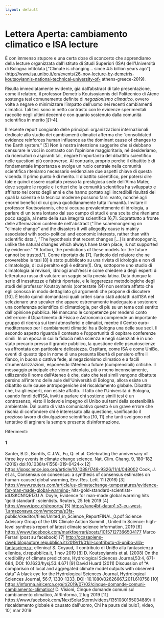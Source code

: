 ```yaml
---
layout: default
---
```


# Lettera Aperta: cambiamento climatico e ISA lecture

È con immenso stupore e una certa dose di sconcerto che apprendiamo della lecture organizzata dall'Istituto
di Studi Superiori (ISA) dell'Università di Bologna intitolata ["Climate is changing... since 4.5 billion years
ago"](http://www.isa.unibo.it/en/events/26-nov-lecture-by-demetris-koutsoyiannis-national-technical-university-of-
athens-greece-2019).


Risulta immediatamente evidente, già dall’abstract di tale presentazione, come il relatore, il professor Demetris Koutsoyiannis del Politecnico di Atene sostenga tesi comunemente definite di *negazionismo climatico*,
ovvero volte a negare o minimizzare l’impatto dell’uomo nei recenti cambiamenti climatici.
Tali tesi sono in netto contrasto con le evidenze sperimentali raccolte negli ultimi decenni e con quanto sostenuto
dalla comunità scientifica in merito [1](#1)[1-4].


Il recente report congiunto delle principali organizzazioni
internazionali dedicate allo studio dei cambiamenti climatici afferma che “consolidated evidence reinforces
human influence as the dominant cause of changes to the Earth system.” [5]
Non è nostra intenzione suggerire che si debbano censurare le voci in contrasto con l’opinione maggioritaria,
né desideriamo, da ricercatori o aspiranti tali, negare l’importanza del dibattito scientifico nelle questioni più
controverse. Al contrario, proprio perchè il dibattito è di fondamentale importanza e svolge un ruolo centrale
nella comunità scientifica riteniamo necessario evidenziare due aspetti chiave di questa vicenda.
Il primo punto è di merito. Il dibattito scientifico, per potersi dire tale e quindi essere ospitato presso la
prestigiosa sede dell&#39;Alma Mater, deve seguire le regole e i criteri che la comunità scientifica ha sviluppato e
affinato nel corso degli anni e che hanno portato agli incredibili risultati dei quali la scienza e la tecnica
moderne possono farsi vanto, nonché agli enormi benefici di cui giova quotidianamente tutta l&#39;umanità.
Invitare il professor Koutsoyiannis, che si occupa prevalentemente di idrologia, a parlare di un tema lontano
dal suo campo di studi è una scelta che riteniamo poco saggia, al netto della sua integrità scientifica [6,7].
Soprattutto a fronte delle affermazioni contenute nell&#39;abstract (&quot;The scaremongering on &quot;climate change&quot; and
the disasters it will allegedly cause is mainly associated with socio-political and economic interests, rather
than with scientific data.&quot;, &quot;The hypothesis that recent changes [...] is anthropogenic, unlike the natural
changes which always have taken place, is not supported by evidence.&quot; &quot;A fortiori, the predictions of these
models for the future cannot be trusted.&quot;). Come riportato da [7], l’articolo del relatore che ne proverebbe le
tesi [8] è stato pubblicato su una rivista di idrologia e non di climatologia, di cui peraltro egli è editore(!). Ora,
sottoporre uno studio di climatologia ai revisori, idrologi anch’essi è come chiedere a degli esperti di
letteratura russa di valutare un saggio sulla poesia latina. Data dunque la serie di inesattezze e falsità
riportate, e le leggerezze metodologiche degli studi del professor Koutsoyiannis (contestate [9]) non sembra
affatto che egli conosca in modo dettagliato gli argomenti che propone di discutere [10]. È lecito quindi
domandarsi quali criteri siano stati adotatti dall’ISA nel selezionare uno speaker che appare estremamente
inadeguato a sostenere una conferenza scientifica di climatologia, per di più su un tema così sentito
dall&#39;opinione pubblica. Né mancano le competenze per rendersi conto dell’errore: il Dipartimento di Fisica e
Astronomia comprende un importante gruppo di ricerca sui temi atmosferici e climatici, mentre il Centro
euro-mediterraneo per I cambiamenti climatici ha a Bologna una delle sue sedi.
Il secondo aspetto riguarda il contesto e l’opportunità di ospitare conferenze simili. In un epoca in cui la
fiducia nella scienza e negli scienziati è in uno stato precario presso il grande pubblico, la questione delle
pseudoscienze va affrontata con particolare delicatezza. Ospitare, come ISA e come UniBo, eventi di questo
tipo in nome di una presunta libertà di pensiero offre il fianco, in buona o cattiva fede, al negazionismo
climatico e a facili strumentalizzazioni, esponendo l’Ateneo a future (comprensibili) critiche. Il messaggio
principale che viene veicolato, più o meno inconsciamente, utilizzando il nome dell’Ateneo è che, dato che
tesi simili vengono dibattute persino all’interno delle aule dell’Università di Bologna, allora esiste un dibattito
sulle cause antropogeniche del riscaldamento globale. Dibattito che, tra gli esperti, non esiste affatto. Il fatto
che l’Università di Bologna, usando fondi dell’ISA, inviti a parlare chi sostiene simili tesi è un controsenso,
visto il lodevole impegno di Unibo sui temi della sostenibilità ambientale. Dal punto di vista comunicativo
questo è un grave errore che rischia di confondere chi è interessato alla questione, vanificando il prezioso
lavoro di divulgazione scientifica [10, 11] che tanti svolgono nel tentativo di arginare la sempre presente
disinformazione.

Riferimenti:

#### 1
Santer, B.D., Bonfils, C.J.W., Fu, Q. et al. Celebrating the anniversary of three key events in climate
change science. Nat. Clim. Chang. 9, 180–182 (2019) doi:10.1038/s41558-019-0424-x
[2] https://iopscience.iop.org/article/10.1088/1748-9326/11/4/048002 Cook, J. et al., Consensus on
consensus: a synthesis of consensus estimates on human-caused global warming, Env. Res. Lett. 11 (2016)
[3] https://www.reuters.com/article/us-climatechange-temperatures/evidence-for-man-made-global-warming-
hits-gold-standard-scientists-idUSKCN1QE1ZU A. Doyle, Evidence for man-made global warming hits &#39;gold
standard&#39;: scientists. Reuters, 25 feb 2019
[4] https://www.ipcc.ch/reports/
[5] https://ane4bf-datap1.s3-eu-west-1.amazonaws.com/wmocms/s3fs-
public/ckeditor/files/United_in_Science_ReportFINAL_0.pdf Science Advisory Group of the UN Climate
Action Summit , United In Science: high-level synthesis report of latest climate science information, 2019
[6] https://www.facebook.com/markfperrari/posts/10157127366504177 Marco Ferrari (post su facebook)
[7] http://ocasapiens-dweb.blogautore.repubblica.it/2019/11/01/il-contributo-di-unibo-alla-fantascienza-
ellenica/ S. Coyaud, Il contributo di UniBo alla fantascienza ellenica, d.repubblica.it, 1 nov 2019
[8] D. Koutsoyiannis et al. (2008) On the credibility of climate predictions, Hydrological Sciences
Journal,53:4, 671-684, DOI: 10.1623/hysj.53.4.671
[9] David Huard (2011) Discussion of “A comparison of local and aggregated climate model outputs with
observed data” A black eye for the Hydrological Sciences Journal, Hydrological Sciences Journal, 56:7,
1330-1333, DOI: 10.1080/02626667.2011.610758
[10] https://informa.airicerca.org/it/2019/07/02/cinque-domande-comuni-cambiamento-climatico/ D. Visioni,
Cinque domande comuni sul cambiamento climatico, AIRInforma, 2 lug 2019
[11] https://www.facebook.com/NextSolarStorm/videos/1351030165034889/ Il riscaldamento globale è
causato dall&#39;uomo, Chi ha paura del buio?, video, 10’, mar 2019
